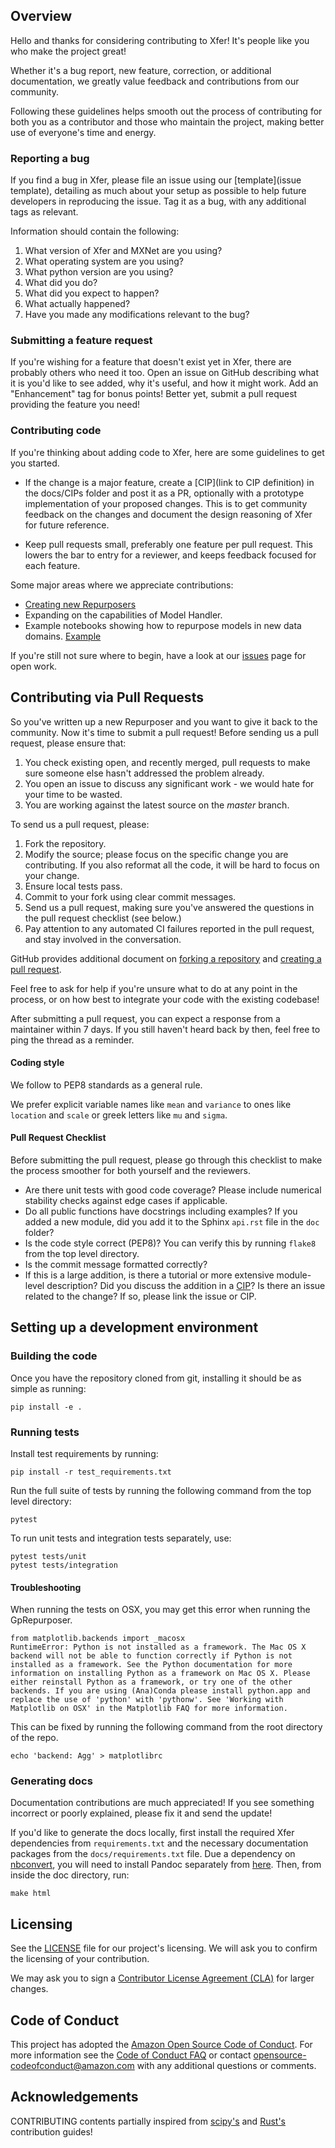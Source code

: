 ## Overview

Hello and thanks for considering contributing to Xfer! It's people like you who make the project great!

Whether it's a bug report, new feature, correction, or additional
documentation, we greatly value feedback and contributions from our community.

Following these guidelines helps smooth out the process of contributing for both you as a contributor and those who maintain the project, making better use of everyone's time and energy.

### Reporting a bug
If you find a bug in Xfer, please file an issue using our [template](issue template), detailing as much about your setup as possible to help future developers in reproducing the issue. Tag it as a bug, with any additional tags as relevant.

Information should contain the following:
1. What version of Xfer and MXNet are you using?
2. What operating system are you using?
3. What python version are you using?
4. What did you do?
5. What did you expect to happen?
6. What actually happened?
7. Have you made any modifications relevant to the bug?

### Submitting a feature request
If you're wishing for a feature that doesn't exist yet in Xfer, there are probably others who need it too. Open an issue on GitHub describing what it is you'd like to see added, why it's useful, and how it might work. Add an "Enhancement" tag for bonus points! Better yet, submit a pull request providing the feature you need!

### Contributing code

If you're thinking about adding code to Xfer, here are some guidelines to get you started.

* If the change is a major feature, create a [CIP](link to CIP definition) in the docs/CIPs folder and post it as a PR, optionally with a prototype implementation of your proposed changes. This is to get community feedback on the changes and document the design reasoning of Xfer for future reference.

* Keep pull requests small, preferably one feature per pull request. This lowers the bar to entry for a reviewer, and keeps feedback focused for each feature.

Some major areas where we appreciate contributions:
* [Creating new Repurposers](repurposer_howto_link)
* Expanding on the capabilities of Model Handler.
* Example notebooks showing how to repurpose models in new data domains. [Example](example)

If you're still not sure where to begin, have a look at our [issues](issues) page for open work.


## Contributing via Pull Requests

So you've written up a new Repurposer and you want to give it back to the community. Now it's time to submit a pull request! Before sending us a pull request, please ensure that:

1. You check existing open, and recently merged, pull requests to make sure someone else hasn't addressed the problem already.
2. You open an issue to discuss any significant work - we would hate for your time to be wasted.
3. You are working against the latest source on the *master* branch.

To send us a pull request, please:

1. Fork the repository.
2. Modify the source; please focus on the specific change you are contributing. If you also reformat all the code, it will be hard to focus on your change.
3. Ensure local tests pass.
4. Commit to your fork using clear commit messages.
5. Send us a pull request, making sure you've answered the questions in the pull request checklist (see below.)
6. Pay attention to any automated CI failures reported in the pull request, and stay involved in the conversation.

GitHub provides additional document on [forking a repository](https://help.github.com/articles/fork-a-repo/) and [creating a pull request](https://help.github.com/articles/creating-a-pull-request/).

Feel free to ask for help if you're unsure what to do at any point in the process, or on how best to integrate your code with the existing codebase!

After submitting a pull request, you can expect a response from a maintainer within 7 days. If you still haven't heard back by then, feel free to ping the thread as a reminder.

#### Coding style
We follow to PEP8 standards as a general rule.

We prefer explicit variable names like ```mean``` and ```variance``` to ones like ```location``` and ```scale``` or greek letters like ```mu``` and ```sigma```.


#### Pull Request Checklist
Before submitting the pull request, please go through this checklist to make the process smoother for both yourself and the reviewers.
* Are there unit tests with good code coverage?  Please include numerical stability checks against edge cases if applicable.
* Do all public functions have docstrings including examples? If you added a new module, did you add it to the Sphinx ```api.rst``` file in the ```doc``` folder?
* Is the code style correct (PEP8)? You can verify this by running `flake8` from the top level directory.
* Is the commit message formatted correctly?
* If this is a large addition, is there a tutorial or more extensive module-level description? Did you discuss the addition in a [CIP](CIP)? Is there an issue related to the change? If so, please link the issue or CIP.


## Setting up a development environment

### Building the code
Once you have the repository cloned from git, installing it should be as simple as running:
```
pip install -e .
```

### Running tests
Install test requirements by running:
```
pip install -r test_requirements.txt
```
Run the full suite of tests by running the following command from the top level directory:
```
pytest
```

To run unit tests and integration tests separately, use:
```
pytest tests/unit
pytest tests/integration
```

#### Troubleshooting
When running the tests on OSX, you may get this error when running the GpRepurposer.
```
from matplotlib.backends import _macosx
RuntimeError: Python is not installed as a framework. The Mac OS X backend will not be able to function correctly if Python is not installed as a framework. See the Python documentation for more information on installing Python as a framework on Mac OS X. Please either reinstall Python as a framework, or try one of the other backends. If you are using (Ana)Conda please install python.app and replace the use of 'python' with 'pythonw'. See 'Working with Matplotlib on OSX' in the Matplotlib FAQ for more information.
```
This can be fixed by running the following command from the root directory of the repo.
```
echo 'backend: Agg' > matplotlibrc
```

### Generating docs
Documentation contributions are much appreciated! If you see something incorrect or poorly explained, please fix it and send the update!

If you'd like to generate the docs locally, first install the required Xfer dependencies from ```requirements.txt``` and the necessary documentation packages from the ```docs/requirements.txt``` file. Due a dependency on [nbconvert](https://nbconvert.readthedocs.io/en/latest/index.html), you will need to install Pandoc separately from [here](http://pandoc.org/installing.html). Then, from inside the doc directory, run:

```
make html
```

## Licensing

See the [LICENSE](https://github.com/${GITHUB_ORG}/${GITHUB_REPO}/blob/master/LICENSE) file for our project's licensing. We will ask you to confirm the licensing of your contribution.

We may ask you to sign a [Contributor License Agreement (CLA)](http://en.wikipedia.org/wiki/Contributor_License_Agreement) for larger changes.

## Code of Conduct
This project has adopted the [Amazon Open Source Code of Conduct](https://aws.github.io/code-of-conduct). For more information see the [Code of Conduct FAQ](https://aws.github.io/code-of-conduct-faq) or contact opensource-codeofconduct@amazon.com with any additional questions or comments.

## Acknowledgements
CONTRIBUTING contents partially inspired from [scipy's](https://github.com/scipy/scipy/blob/master/HACKING.rst.txt) and [Rust's](https://github.com/rust-lang/rust/blob/master/CONTRIBUTING.md) contribution guides!
